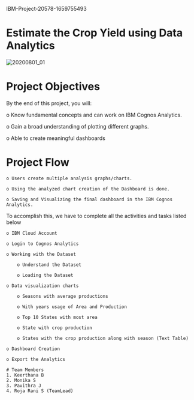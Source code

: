 IBM-Project-20578-1659755493
# Estimate the Crop Yield using Data Analytics
![20200801_01](https://user-images.githubusercontent.com/79685175/202193790-588c87c4-7f88-44cd-ae58-4d3e22375374.jpg)

# Project Objectives
By the end of this project, you will:

o Know fundamental concepts and can work on IBM Cognos Analytics.

o Gain a broad understanding of plotting different graphs.

o Able to create meaningful dashboards

# Project Flow

    o Users create multiple analysis graphs/charts.

    o Using the analyzed chart creation of the Dashboard is done.

    o Saving and Visualizing the final dashboard in the IBM Cognos Analytics.

To accomplish this, we have to complete all the activities and tasks listed below

    o IBM Cloud Account

    o Login to Cognos Analytics

    o Working with the Dataset

        o Understand the Dataset

        o Loading the Dataset

    o Data visualization charts

        o Seasons with average productions

        o With years usage of Area and Production

        o Top 10 States with most area

        o State with crop production

        o States with the crop production along with season (Text Table)

    o Dashboard Creation

    o Export the Analytics
    
    # Team Members
    1. Keerthana B
    2. Monika S
    3. Pavithra J
    4. Roja Rani S (TeamLead)
